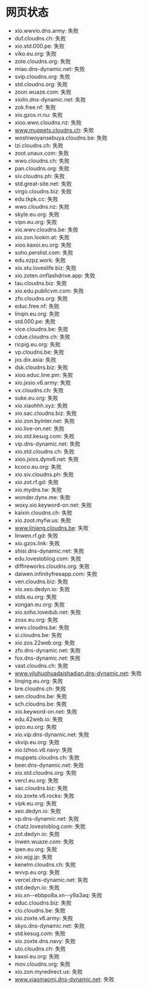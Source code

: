 # 网页状态
- xio.wwvio.dns.army: 失败
- duf.cloudns.ch: 失败
- xio.std.000.pe: 失败
- viko.eu.org: 失败
- zote.cloudns.org: 失败
- miao.dns-dynamic.net: 失败
- svip.cloudns.org: 失败
- std.cloudns.org: 失败
- zoon.wuaze.com: 失败
- xiolin.dns-dynamic.net: 失败
- zok.free.nf: 失败
- xio.gzos.rr.nu: 失败
- xioo.wwo.cloudns.nz: 失败
- www.muppets.cloudns.ch: 失败
- woshiwoyansebuya.cloudns.be: 失败
- lzi.cloudns.ch: 失败
- zoot.unaux.com: 失败
- wwo.cloudns.ch: 失败
- pan.cloudns.org: 失败
- siv.cloudns.ph: 失败
- std.great-site.net: 失败
- virgo.cloudns.biz: 失败
- edu.tkpk.cc: 失败
- wwo.cloudns.nz: 失败
- skyle.eu.org: 失败
- vipn.eu.org: 失败
- xio.wwv.cloudns.be: 失败
- xio.zon.lookin.at: 失败
- xioo.kaxoi.eu.org: 失败
- soho.perslist.com: 失败
- edu.ezpz.work: 失败
- xio.stu.loveslife.biz: 失败
- xio.zoten.onflashdrive.app: 失败
- tau.cloudns.biz: 失败
- xio.edu.publicvm.com: 失败
- zfo.cloudns.org: 失败
- educ.free.nf: 失败
- linqin.eu.org: 失败
- std.000.pe: 失败
- vice.cloudns.be: 失败
- cdue.cloudns.ch: 失败
- ricpig.eu.org: 失败
- vp.cloudns.be: 失败
- jxs.dix.asia: 失败
- dsk.cloudns.biz: 失败
- xioo.educ.line.pm: 失败
- xio.jxsio.v6.army: 失败
- vx.cloudns.ch: 失败
- suke.eu.org: 失败
- xio.xiaohhh.xyz: 失败
- xio.sac.cloudns.biz: 失败
- xio.zon.byinter.net: 失败
- xio.live-on.net: 失败
- xio.std.kesug.com: 失败
- vip.dns-dynamic.net: 失败
- xio.std.cloudns.ch: 失败
- xioo.jxios.dynv6.net: 失败
- kcoco.eu.org: 失败
- xio.siv.cloudns.ph: 失败
- xio.zot.rf.gd: 失败
- xio.mydns.tw: 失败
- wonder.dynx.me: 失败
- woxy.xio.keyword-on.net: 失败
- kaixin.cloudns.ch: 失败
- xio.zoot.myfw.us: 失败
- www.liniang.cloudns.be: 失败
- linwen.rf.gd: 失败
- xio.gzos.link: 失败
- shisi.dns-dynamic.net: 失败
- edu.lovestoblog.com: 失败
- diffireworks.cloudns.org: 失败
- daiwen.infinityfreeapp.com: 失败
- ven.cloudns.biz: 失败
- xio.xeo.dedyn.io: 失败
- stds.eu.org: 失败
- xongan.eu.org: 失败
- xio.soho.lovedub.net: 失败
- zosx.eu.org: 失败
- wwv.cloudns.be: 失败
- si.cloudns.be: 失败
- xio.zos.22web.org: 失败
- zfo.dns-dynamic.net: 失败
- fox.dns-dynamic.net: 失败
- vast.cloudns.ch: 失败
- www.yiluhuohuadaishadian.dns-dynamic.net: 失败
- linqing.eu.org: 失败
- bre.cloudns.ch: 失败
- sen.cloudns.be: 失败
- sch.cloudns.be: 失败
- xio.keyword-on.net: 失败
- edu.42web.io: 失败
- ipzo.eu.org: 失败
- xio.vip.dns-dynamic.net: 失败
- skvip.eu.org: 失败
- xio.lzhoo.v6.navy: 失败
- muppets.cloudns.ch: 失败
- beer.dns-dynamic.net: 失败
- xio.std.cloudns.org: 失败
- vercl.eu.org: 失败
- sac.cloudns.biz: 失败
- xio.zoxte.v6.rocks: 失败
- vipk.eu.org: 失败
- xeo.dedyn.io: 失败
- vp.dns-dynamic.net: 失败
- chatz.lovestoblog.com: 失败
- zot.dedyn.io: 失败
- inwen.wuaze.com: 失败
- ipen.eu.org: 失败
- xio.wjg.jp: 失败
- kenelm.cloudns.ch: 失败
- wvvp.eu.org: 失败
- vercel.dns-dynamic.net: 失败
- std.dedyn.io: 失败
- xio.xn--ebbpo8a.xn--y9a3aq: 失败
- educ.cloudns.biz: 失败
- clo.cloudns.be: 失败
- xio.zoxte.v6.army: 失败
- skyo.dns-dynamic.net: 失败
- std.kesug.com: 失败
- xio.zoxte.dns.navy: 失败
- uto.cloudns.ch: 失败
- kaxoi.eu.org: 失败
- mov.cloudns.org: 失败
- xio.zon.myredirect.us: 失败
- www.xiaomaomi.dns-dynamic.net: 失败
